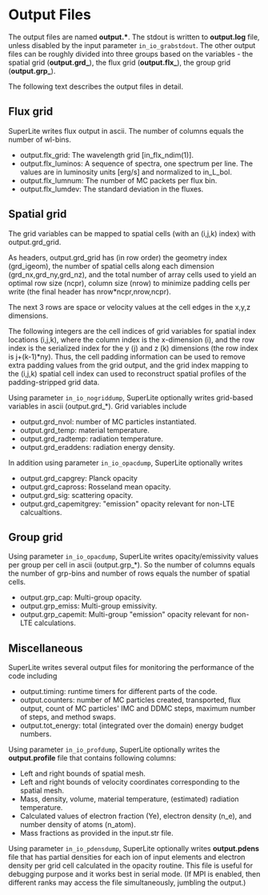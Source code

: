 Output Files
============

The output files are named __output.\*__. The stdout is written to **output.log** file, unless disabled by the input parameter `in_io_grabstdout`. The other output files can be roughly divided into three groups based on the variables - the spatial grid (**output.grd_**), the flux grid (**output.flx_**), the group grid (**output.grp_**).

The following text describes the output files in detail.

Flux grid
---------

SuperLite writes flux output in ascii. The number of columns equals the number of wl-bins.

- output.flx_grid: The wavelength grid [in_flx_ndim(1)].
- output.flx_luminos: A sequence of spectra, one spectrum per line. The values are in luminosity units [erg/s] and normalized to in_L_bol.
- output.flx_lumnum: The number of MC packets per flux bin.
- output.flx_lumdev: The standard deviation in the fluxes.

Spatial grid
------------

The grid variables can be mapped to spatial cells (with an (i,j,k) index) with
output.grd_grid.

As headers, output.grd_grid has (in row order) the geometry index (grd_igeom),
the number of spatial cells along each dimension (grd_nx,grd_ny,grd_nz),
and the total number of array cells used to yield an optimal row size (ncpr),
column size (nrow) to minimize padding cells per write
(the final header has nrow*ncpr,nrow,ncpr).

The next 3 rows are space or velocity values at the cell edges in the x,y,z
dimensions.

The following integers are the cell indices of grid variables for spatial index
locations (i,j,k), where the column index is the x-dimension (i), and the row
index is the serialized index for the y (j) and z (k) dimensions (the row index
is j+(k-1)*ny). Thus, the cell padding information can be used to remove extra
padding values from the grid output, and the grid index mapping to the (i,j,k)
spatial cell index can used to reconstruct spatial profiles of the
padding-stripped grid data.

Using parameter `in_io_nogriddump`, SuperLite optionally writes grid-based variables in ascii (output.grd_*). Grid variables include
- output.grd_nvol: number of MC particles instantiated.
- output.grd_temp: material temperature.
- output.grd_radtemp: radiation temperature.
- output.grd_eraddens: radiation energy density.

In addition using parameter `in_io_opacdump`, SuperLite optionally writes
- output.grd_capgrey: Planck opacity
- output.grd_capross: Rosseland mean opacity.
- output.grd_sig: scattering opacity.
- output.grd_capemitgrey: "emission" opacity relevant for non-LTE calcualtions.

Group grid
----------

Using parameter `in_io_opacdump`, SuperLite writes opacity/emissivity values per group per cell in ascii (output.grp_*).  So the number of columns equals the number of grp-bins and number of rows equals the number of spatial cells.

- output.grp_cap: Multi-group opacity.
- output.grp_emiss: Multi-group emissivity.
- output.grp_capemit: Multi-group "emission" opacity relevant for non-LTE calculations.

Miscellaneous
-------------

SuperLite writes several output files for monitoring the performance of the code including
- output.timing: runtime timers for different parts of the code.
- output.counters: number of MC particles created, transported, flux output, count of MC particles' IMC and DDMC steps, maximum number of steps, and method swaps.
- output.tot_energy: total (integrated over the domain) energy budget numbers.


Using parameter `in_io_profdump`, SuperLite optionally writes the **output.profile** file that contains following columns:
- Left and right bounds of spatial mesh.
- Left and right bounds of velocity coordinates corresponding to the spatial mesh.
- Mass, density, volume, material temperature, (estimated) radiation temperature.
- Calculated values of electron fraction (Ye), electron density (n_e), and number density of atoms (n_atom).
- Mass fractions as provided in the input.str file.

Using parameter `in_io_pdensdump`, SuperLite optionally writes **output.pdens** file that has partial densities for each ion of input elements and electron density per grid cell calculated in the opacity routine. This file is useful for debugging purpose and it works best in serial mode. (If MPI is enabled, then different ranks may access the file simultaneously, jumbling the output.)
